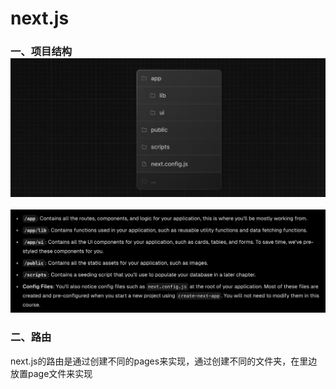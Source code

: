 # next.js
### 一、项目结构 ![项目结构](./images/WX20240304-093508@2x.png)
![结构解析](./images/WX20240304-093801@2x.png)

### 二、路由
next.js的路由是通过创建不同的pages来实现，通过创建不同的文件夹，在里边放置page文件来实现
